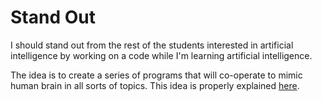# Stand Out

I should stand out from the rest of the students interested in artificial intelligence by working on a code while I'm learning artificial intelligence.

The idea is to create a series of programs that will co-operate to mimic human brain in all sorts of topics. This idea is properly explained [here](https://github.com/personal-assistant/pa-wiki#personal-assistant).

